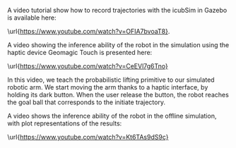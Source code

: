 
A video tutorial show how to record trajectories with the icubSim in Gazebo is available here:

 \url{https://www.youtube.com/watch?v=OFIA7bvoaT8}.
 
A video showing the inference ability of the robot in the simulation using the haptic device Geomagic Touch is presented here:

\url{https://www.youtube.com/watch?v=CeEVl7g6Tno}

In this video, we teach the probabilistic lifting primitive to our simulated robotic arm. We start moving the arm thanks to a haptic interface, by holding its dark button.
When the user release the button, the robot reaches the goal ball that corresponds to the initiate trajectory.

A video shows the inference ability of the robot in the offline simulation, with plot representations of the results:

\url{https://www.youtube.com/watch?v=Kt6TAs9dS9c}

